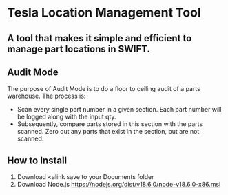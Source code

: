 # Tesla Location Management Tool
## A tool that makes it simple and efficient to manage part locations in SWIFT.

## Audit Mode
The purpose of Audit Mode is to do a floor to ceiling audit of a parts warehouse. The process is:
- Scan every single part number in a given section. Each part number will be logged along with the input qty.
- Subsequently, compare parts stored in this section with the parts scanned. Zero out any parts that exist in the section, but are not scanned.

## How to Install
1. Download <alink save to your Documents folder
2. Download Node.js https://nodejs.org/dist/v18.6.0/node-v18.6.0-x86.msi
